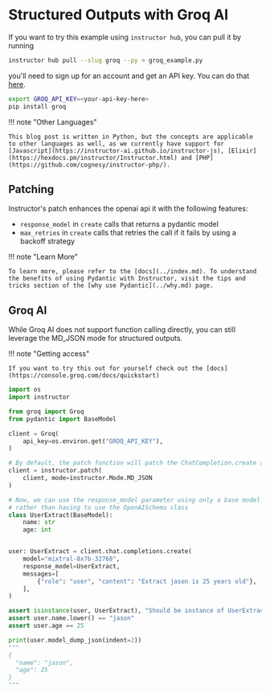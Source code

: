 # Structured Outputs with Groq AI

If you want to try this example using `instructor hub`, you can pull it by running

```bash
instructor hub pull --slug groq --py > groq_example.py
```

you'll need to sign up for an account and get an API key. You can do that [here](https://console.groq.com/docs/quickstart).

```bash
export GROQ_API_KEY=<your-api-key-here>
pip install groq
```

!!! note "Other Languages"

    This blog post is written in Python, but the concepts are applicable to other languages as well, as we currently have support for [Javascript](https://instructor-ai.github.io/instructor-js), [Elixir](https://hexdocs.pm/instructor/Instructor.html) and [PHP](https://github.com/cognesy/instructor-php/).

<!-- more -->

## Patching

Instructor's patch enhances the openai api it with the following features:

- `response_model` in `create` calls that returns a pydantic model
- `max_retries` in `create` calls that retries the call if it fails by using a backoff strategy

!!! note "Learn More"

    To learn more, please refer to the [docs](../index.md). To understand the benefits of using Pydantic with Instructor, visit the tips and tricks section of the [why use Pydantic](../why.md) page.

## Groq AI

While Groq AI does not support function calling directly, you can still leverage the MD_JSON mode for structured outputs.

!!! note "Getting access"

    If you want to try this out for yourself check out the [docs](https://console.groq.com/docs/quickstart)


```python
import os
import instructor

from groq import Groq
from pydantic import BaseModel

client = Groq(
    api_key=os.environ.get("GROQ_API_KEY"),
)

# By default, the patch function will patch the ChatCompletion.create and ChatCompletion.create methods to support the response_model parameter
client = instructor.patch(
    client, mode=instructor.Mode.MD_JSON
)

# Now, we can use the response_model parameter using only a base model
# rather than having to use the OpenAISchema class
class UserExtract(BaseModel):
    name: str
    age: int


user: UserExtract = client.chat.completions.create(
    model="mixtral-8x7b-32768",
    response_model=UserExtract,
    messages=[
        {"role": "user", "content": "Extract jason is 25 years old"},
    ],
)

assert isinstance(user, UserExtract), "Should be instance of UserExtract"
assert user.name.lower() == "jason"
assert user.age == 25

print(user.model_dump_json(indent=2))
"""
{
  "name": "jason",
  "age": 25
}
"""
```